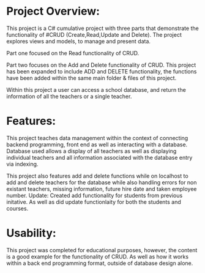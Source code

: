 # Project Overview:
This project is a C# cumulative project with three parts that demonstrate the functionality of #CRUD (Create,Read,Update and Delete). 
The project explores views and models, to manage and present data. 

Part one focused on the Read functionality of CRUD. 

Part two  focuses on the Add and Delete functionality of CRUD. 
This project has been expanded to include ADD and DELETE functionality, the functions have been added within the same main folder & files of this project. 

Within this project a user can access a school database, and return the information of all the teachers or a single teacher. 

# Features:
This project teaches data management within the context of connecting backend programming, front end as well as interacting with a database.
Database used allows a display of all teachers as well as displaying individual teachers and all information associated with the database entry via indexing. 

This project also features add and delete functions while on localhost to add and delete teachers for the database while also handling errors for non existant teachers, missing information, future hire date and taken employee number. 
Update: Created add functionality for students from previous initative. As well as did update functionlaity for both the students and courses. 
# Usability:
This project was completed for educational purposes, however, the content is a good example for the functionality of CRUD. 
As well as how it works within a back end programming format, outside of database design alone. 

